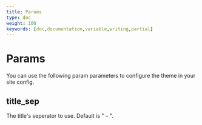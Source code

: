 ```yaml
---
title: Params
type: doc
weight: 100
keywords: [doc,documentation,variable,writing,partial]
---
```

# Params
You can use the following param parameters to configure the theme in your site config.

## title_sep
The title's seperator to use. Default is " – ".